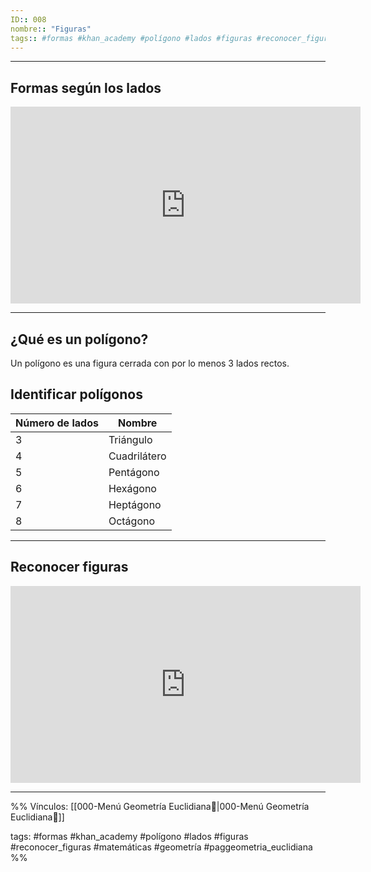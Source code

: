 ```yaml
---
ID:: 008
nombre:: "Figuras"
tags:: #formas #khan_academy #polígono #lados #figuras #reconocer_figuras #matemáticas #geometría #paggeometria_euclidiana
---
```

___
## Formas según los lados
<iframe width="560" height="315" src="https://www.youtube.com/embed/bLAI6BZYHcE" title="YouTube video player" frameborder="0" allow="accelerometer; autoplay; clipboard-write; encrypted-media; gyroscope; picture-in-picture; web-share" allowfullscreen></iframe>

___
## ¿Qué es un polígono?
Un polígono es una figura cerrada con por lo menos 3 lados rectos.


## Identificar polígonos
|Número de lados|Nombre|
|---|---|
|3|Triángulo|
|4|Cuadrilátero|
|5|Pentágono|
|6|Hexágono|
|7|Heptágono|
|8|Octágono|


___
## Reconocer figuras
<iframe width="560" height="315" src="https://www.youtube.com/embed/Witq7RzTQMw" title="YouTube video player" frameborder="0" allow="accelerometer; autoplay; clipboard-write; encrypted-media; gyroscope; picture-in-picture; web-share" allowfullscreen></iframe>


___

%%
Vínculos: [[000-Menú Geometría Euclidiana📃|000-Menú Geometría Euclidiana📃]]

tags: #formas #khan_academy #polígono #lados #figuras #reconocer_figuras #matemáticas #geometría #paggeometria_euclidiana
%%
